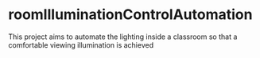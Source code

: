 # roomIlluminationControlAutomation
This project aims to automate the lighting inside a classroom so that a comfortable viewing illumination is achieved
